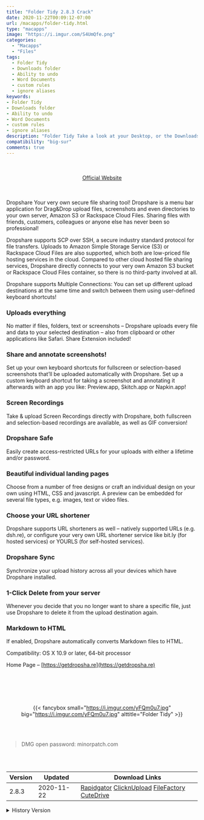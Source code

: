 ```yaml
---
title: "Folder Tidy 2.8.3 Crack"
date: 2020-11-22T00:09:12-07:00
url: /macapps/folder-tidy.html
type: "macapps"
image: "https://i.imgur.com/S4UmQfe.png"
categories:
  - "Macapps"
  - "Files"
tags:
  - Folder Tidy
  - Downloads folder
  - Ability to undo
  - Word Documents
  - custom rules
  - ignore aliases
keywords:
- Folder Tidy
- Downloads folder
- Ability to undo
- Word Documents
- custom rules
- ignore aliases
description: "Folder Tidy Take a look at your Desktop, or the Downloads folder – is it a little disorganized? Or maybe really disorganized? Don’t worry, it’s really easy to clean up"
compatibility: "big-sur"
comments: true
---
```


<br/>
<br/>
<center>
<a href="https://www.macbartender.com" target="blank"><div class="border px-4 border-blue-500 rounded-lg transition duration-500 
    ease-in-out w-48 text-lg text-blue-500 text-center hover:bg-blue-500 hover:text-white">
  Official Website 
</div></a>
</center>
<br/>
<br/>

Dropshare  Your very own secure file sharing tool! Dropshare is a menu bar application for Drag&Drop upload files, screenshots and even directories to your own server, Amazon S3 or Rackspace Cloud Files. Sharing files with friends, customers, colleagues or anyone else has never been so professional!



Dropshare supports SCP over SSH, a secure industry standard protocol for file transfers. Uploads to Amazon Simple Storage Service (S3) or Rackspace Cloud Files are also supported, which both are low-priced file hosting services in the cloud. Compared to other cloud hosted file sharing services, Dropshare directly connects to your very own Amazon S3 bucket or Rackspace Cloud Files container, so there is no third-party involved at all.

Dropshare supports Multiple Connections: You can set up different upload destinations at the same time and switch between them using user-defined keyboard shortcuts!

### Uploads everything

No matter if files, folders, text or screenshots – Dropshare uploads every file and data to your selected destination – also from clipboard or other applications like Safari. Share Extension included!

### Share and annotate screenshots!

Set up your own keyboard shortcuts for fullscreen or selection-based screenshots that’ll be uploaded automatically with Dropshare. Set up a custom keyboard shortcut for taking a screenshot and annotating it afterwards with an app you like: Preview.app, Skitch.app or Napkin.app!

### Screen Recordings

Take & upload Screen Recordings directly with Dropshare, both fullscreen and selection-based recordings are available, as well as GIF conversion!

### Dropshare Safe

Easily create access-restricted URLs for your uploads with either a lifetime and/or password.

### Beautiful individual landing pages

Choose from a number of free designs or craft an individual design on your own using HTML, CSS and javascript. A preview can be embedded for several file types, e.g. images, text or video files.

### Choose your URL shortener

Dropshare supports URL shorteners as well – natively supported URLs (e.g. dsh.re), or configure your very own URL shortener service like bit.ly (for hosted services) or YOURLS (for self-hosted services).

### Dropshare Sync

Synchronize your upload history across all your devices which have Dropshare installed.

### 1-Click Delete from your server

Whenever you decide that you no longer want to share a specific file, just use Dropshare to delete it from the upload destination again.

### Markdown to HTML

If enabled, Dropshare automatically converts Markdown files to HTML.

Compatibility: OS X 10.9 or later, 64-bit processor

Home Page – [https://getdropsha.re](https://getdropsha.re)

<br/>
<br/>
<script async src="https://pagead2.googlesyndication.com/pagead/js/adsbygoogle.js"></script>
<ins class="adsbygoogle"
     style="display:block; text-align:center;"
     data-ad-layout="in-article"
     data-ad-format="fluid"
     data-ad-client="ca-pub-8746275014476192"
     data-ad-slot="5144997159"></ins>
<script>
     (adsbygoogle = window.adsbygoogle || []).push({});
</script>
<br/>
<br/>


<center>

{{< fancybox small="https://i.imgur.com/yFQm0u7.jpg" big="https://i.imgur.com/yFQm0u7.jpg" alttitle="Folder Tidy" >}}

</center>

<br/>
<br/>


> DMG open password: minorpatch.com

<br/>

<br/>
<div id="history_version" class="history_version">

| Version | Updated | Download Links |
| ---- | ---- | ---- |
| 2.8.3 | 2020-11-22 | [Rapidgator](https://ouo.io/jkpfzv)   [ClicknUpload](https://ouo.io/o1Ov1)   [FileFactory](https://ouo.io/8JNWwG)   [CuteDrive](https://ouo.io/8JNWwG) |
<details>
<summary>History Version</summary>

| Version | Updated | Download Links |
| ---- | ---- | ---- |
| 2.8.2 | 2020-06-20 | [UsersCloud](https://ouo.io/dU0llE)   [ClicknUpload](https://ouo.io/YwivbEo)   [FileFactory](https://ouo.io/YK7H50)   [CuteDrive](https://ouo.io/UUPGbJ) |
| 2.8.1 | 2020-06-17 | [UsersCloud](https://ouo.io/3PMfsb2)   [ClicknUpload](https://ouo.io/E6e93J)   [FileFactory](https://ouo.io/SxE9k9)   [CuteDrive](https://ouo.io/owjVUq) |
| 2.8 | 2020-05-09 | [UsersCloud](https://ouo.io/CENzNF)   [ClicknUpload](https://ouo.io/Zht3sv)   [FileFactory](https://ouo.io/fLm4oq)   [CuteDrive](https://ouo.io/LWVjdR) |
</details>

</div>
